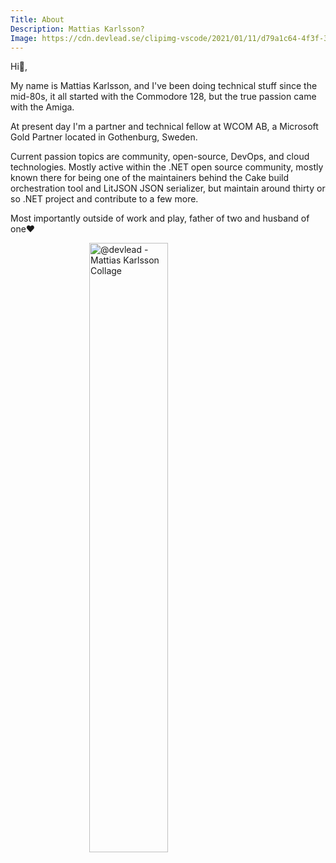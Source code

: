 ```yaml
---
Title: About
Description: Mattias Karlsson?
Image: https://cdn.devlead.se/clipimg-vscode/2021/01/11/d79a1c64-4f3f-3cc6-92a2-4da63e8d53cf.png?sv=2019-12-12&st=2021-01-10T16%3A22%3A41Z&se=2031-01-11T16%3A22%3A41Z&sr=b&sp=r&sig=7fEOlqmFaEGsVXOAKeac%2FK%2FNVLJHTPtMbiL%2FuiEUCLE%3D
---
```


Hi👋,

My name is Mattias Karlsson, and I've been doing technical stuff since the mid-80s, it all started with the Commodore 128, but the true passion came with the Amiga.

At present day I'm a partner and technical fellow at WCOM AB, a Microsoft Gold Partner located in Gothenburg, Sweden.

Current passion topics are community, open-source, DevOps, and cloud technologies. Mostly active within the .NET open source community, mostly known there for being one of the maintainers behind the Cake build orchestration tool and LitJSON JSON serializer, but maintain around thirty or so .NET project and contribute to a few more.

Most importantly outside of work and play, father of two and husband of one♥


<img src="https://cdn.devlead.se/clipimg-vscode/2021/01/18/5a2a4058-bf6c-38b2-15a8-abc4de41bf8c.png?sv=2019-12-12&st=2021-01-17T12%3A09%3A27Z&se=2031-01-18T12%3A09%3A27Z&sr=b&sp=r&sig=4A86Q%2FooxdT%2BO27%2B%2BIrT9iIYVOD5FJiqiAe8jr%2BamW4%3D" alt="@devlead - Mattias Karlsson Collage" style="display: block;margin-left: auto;  margin-right: auto;width: 50%;" />

